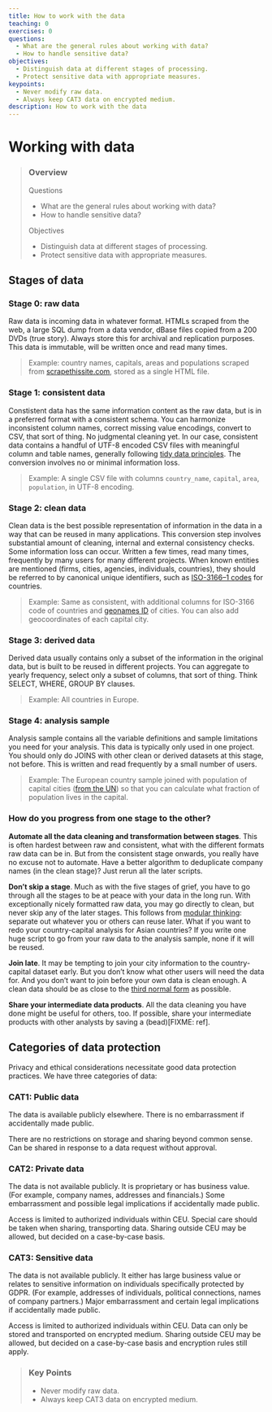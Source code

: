 ```yaml
---
title: How to work with the data
teaching: 0
exercises: 0
questions:
  - What are the general rules about working with data?
  - How to handle sensitive data?
objectives:
  - Distinguish data at different stages of processing.
  - Protect sensitive data with appropriate measures.
keypoints:
  - Never modify raw data.
  - Always keep CAT3 data on encrypted medium.
description: How to work with the data
---
```


# Working with data

> ### Overview
>
> Questions
>
> * What are the general rules about working with data?
> * How to handle sensitive data?
>
> Objectives
>
> * Distinguish data at different stages of processing.
> * Protect sensitive data with appropriate measures.

## Stages of data

### Stage 0: raw data

Raw data is incoming data in whatever format. HTMLs scraped from the web, a large SQL dump from a data vendor, dBase files copied from a 200 DVDs \(true story\). Always store this for archival and replication purposes. This data is immutable, will be written once and read many times.

> Example: country names, capitals, areas and populations scraped from [scrapethissite.com](https://scrapethissite.com/pages/simple/), stored as a single HTML file.

### Stage 1: consistent data

Constistent data has the same information content as the raw data, but is in a preferred format with a consistent schema. You can harmonize inconsistent column names, correct missing value encodings, convert to CSV, that sort of thing. No judgmental cleaning yet. In our case, consistent data contains a handful of UTF-8 encoded CSV files with meaningful column and table names, generally following [tidy data principles](http://vita.had.co.nz/papers/tidy-data.html). The conversion involves no or minimal information loss.

> Example: A single CSV file with columns `country_name`, `capital`, `area`, `population`, in UTF-8 encoding.

### Stage 2: clean data

Clean data is the best possible representation of information in the data in a way that can be reused in many applications. This conversion step involves substantial amount of cleaning, internal and external consistency checks. Some information loss can occur. Written a few times, read many times, frequently by many users for many different projects. When known entities are mentioned \(firms, cities, agencies, individuals, countries\), they should be referred to by canonical unique identifiers, such as [ISO-3166–1 codes](https://datahub.io/core/country-list) for countries.

> Example: Same as consistent, with additional columns for ISO-3166 code of countries and [geonames ID](https://www.geonames.org/) of cities. You can also add geocoordinates of each capital city.

### Stage 3: derived data

Derived data usually contains only a subset of the information in the original data, but is built to be reused in different projects. You can aggregate to yearly frequency, select only a subset of columns, that sort of thing. Think SELECT, WHERE, GROUP BY clauses.

> Example: All countries in Europe.

### Stage 4: analysis sample

Analysis sample contains all the variable definitions and sample limitations you need for your analysis. This data is typically only used in one project. You should only do JOINS with other clean or derived datasets at this stage, not before. This is written and read frequently by a small number of users.

> Example: The European country sample joined with population of capital cities \([from the UN](https://unstats.un.org/unsd/demographic/products/dyb/City_Page.htm)\) so that you can calculate what fraction of population lives in the capital.

### How do you progress from one stage to the other?

**Automate all the data cleaning and transformation between stages**. This is often hardest between raw and consistent, what with the different formats raw data can be in. But from the consistent stage onwards, you really have no excuse not to automate. Have a better algorithm to deduplicate company names \(in the clean stage\)? Just rerun all the later scripts.

**Don’t skip a stage**. Much as with the five stages of grief, you have to go through all the stages to be at peace with your data in the long run. With exceptionally nicely formatted raw data, you may go directly to clean, but never skip any of the later stages. This follows from [modular thinking](https://dev.to/korenmiklos/the-tupperware-approach-to-coding-1g74): separate out whatever you or others can reuse later. What if you want to redo your country-capital analysis for Asian countries? If you write one huge script to go from your raw data to the analysis sample, none if it will be reused.

**Join late**. It may be tempting to join your city information to the country-capital dataset early. But you don’t know what other users will need the data for. And you don’t want to join before your own data is clean enough. A clean data should be as close to the [third normal form](https://en.wikipedia.org/wiki/Database_normalization#Normal_forms) as possible.

**Share your intermediate data products**. All the data cleaning you have done might be useful for others, too. If possible, share your intermediate products with other analysts by saving a \(bead\)\[FIXME: ref\].

## Categories of data protection

Privacy and ethical considerations necessitate good data protection practices. We have three categories of data:

### CAT1: Public data

The data is available publicly elsewhere. There is no embarrassment if accidentally made public.

There are no restrictions on storage and sharing beyond common sense. Can be shared in response to a data request without approval.

### CAT2: Private data

The data is not available publicly. It is proprietary or has business value. \(For example, company names, addresses and financials.\) Some embarrassment and possible legal implications if accidentally made public.

Access is limited to authorized individuals within CEU. Special care should be taken when sharing, transporting data. Sharing outside CEU may be allowed, but decided on a case-by-case basis.

### CAT3: Sensitive data

The data is not available publicly. It either has large business value or relates to sensitive information on individuals specifically protected by GDPR. \(For example, addresses of individuals, political connections, names of company partners.\) Major embarrassment and certain legal implications if accidentally made public.

Access is limited to authorized individuals within CEU. Data can only be stored and transported on encrypted medium. Sharing outside CEU may be allowed, but decided on a case-by-case basis and encryption rules still apply.

> ### Key Points
>
> * Never modify raw data.
> * Always keep CAT3 data on encrypted medium.

